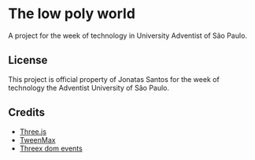 # The low poly world
A project for the week of technology in University Adventist of São Paulo.


## License

This project is official property of Jonatas Santos for the week of technology the Adventist University of São Paulo.

## Credits

- [Three.js](http://threejs.org/)
- [TweenMax](http://greensock.com)
- [Threex dom events](https://github.com/jeromeetienne/threex.domevents)


